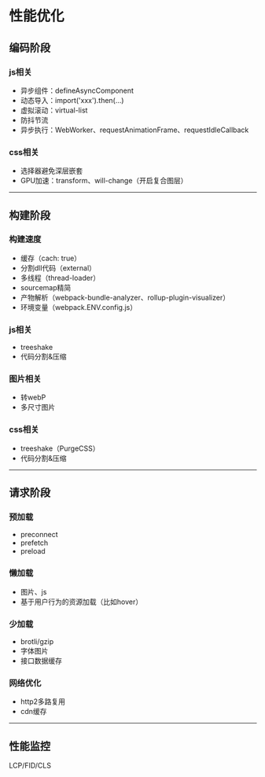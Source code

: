 # 性能优化

## 编码阶段

### js相关
- 异步组件：defineAsyncComponent
- 动态导入：import('xxx').then(...)
- 虚拟滚动：virtual-list
- 防抖节流
- 异步执行：WebWorker、requestAnimationFrame、requestIdleCallback

### css相关
- 选择器避免深层嵌套
- GPU加速：transform、will-change（开启复合图层）

---

## 构建阶段

### 构建速度
- 缓存（cach: true）
- 分割dll代码（external）
- 多线程（thread-loader）
- sourcemap精简
- 产物解析（webpack-bundle-analyzer、rollup-plugin-visualizer）
- 环境变量（webpack.ENV.config.js）

### js相关
- treeshake
- 代码分割&压缩

### 图片相关
- 转webP
- 多尺寸图片

### css相关
- treeshake（PurgeCSS）
- 代码分割&压缩

---

## 请求阶段

### 预加载
- preconnect
- prefetch
- preload

### 懒加载
- 图片、js
- 基于用户行为的资源加载（比如hover）

### 少加载
- brotli/gzip
- 字体图片
- 接口数据缓存

### 网络优化
- http2多路复用
- cdn缓存

---

## 性能监控
LCP/FID/CLS
